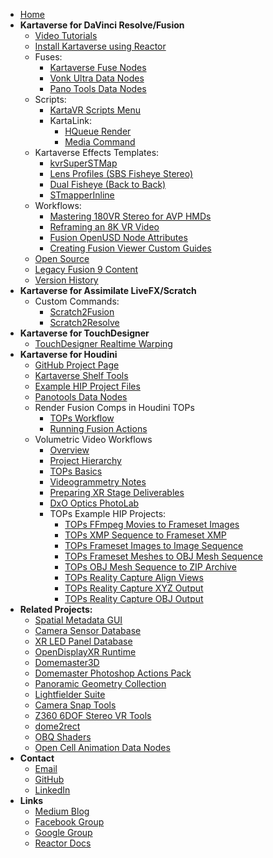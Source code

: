 <!-- docs/_sidebar.md -->
- [Home](/)
- **Kartaverse for DaVinci Resolve/Fusion**
	- [Video Tutorials](tutorials)
	- [Install Kartaverse using Reactor](install)
	- Fuses:
		- [Kartaverse Fuse Nodes](fuses)
		- [Vonk Ultra Data Nodes](https://docs.google.com/document/d/1U9WfdHlE1AZHdU6_ZQCB1I2nSa5I7TyHG2vKMi2I7v8/edit?usp=sharing)
		- [Pano Tools Data Nodes](https://kartaverse.github.io/PT-Data-Nodes-Docs/)
	- Scripts:
		- [KartaVR Scripts Menu](scripts)
		- KartaLink:
			- [HQueue Render](hqueue)
			- [Media Command](mediacommand)
	- Kartaverse Effects Templates:
		- [kvrSuperSTMap](kvrSuperSTMap)
		- [Lens Profiles (SBS Fisheye Stereo)](kvrFisheyeStereo)
		- [Dual Fisheye (Back to Back)](dualfisheye)
		- [STmapperInline](stmapperinline)
	- Workflows:
		- [Mastering 180VR Stereo for AVP HMDs](Mastering-180VR-Stereo-for-AVP-HMDs)
		- [Reframing an 8K VR Video](Reframing-an-8K-VR-Video)
		- [Fusion OpenUSD Node Attributes](usd)
		- [Creating Fusion Viewer Custom Guides](guides)
	- [Open Source](opensource_tools)
	- [Legacy Fusion 9 Content](legacy)
	- [Version History](version_history)
- **Kartaverse for Assimilate LiveFX/Scratch**
	- Custom Commands:
		- [Scratch2Fusion](https://github.com/AndrewHazelden/Scratch2Fusion/blob/main/Docs/Scratch2Fusion.md)
		- [Scratch2Resolve](https://github.com/AndrewHazelden/Scratch2Fusion/blob/main/Docs/Scratch2Resolve.md)
- **Kartaverse for TouchDesigner**
	- [TouchDesigner Realtime Warping](TouchDesigner)
- **Kartaverse for Houdini**
	- [GitHub Project Page](https://kartaverse.github.io/Kartaverse-for-Houdini/)
	- [Kartaverse Shelf Tools](https://kartaverse.github.io/Kartaverse-for-Houdini/#/shelf)
	- [Example HIP Project Files](https://kartaverse.github.io/Kartaverse-for-Houdini/#/examples)
	- [Panotools Data Nodes](https://kartaverse.github.io/Kartaverse-for-Houdini/#/panotools)
	- Render Fusion Comps in Houdini TOPs
		- [TOPs Workflow](https://kartaverse.github.io/Kartaverse-for-Houdini/#/fusion/tops_workflow)
		- [Running Fusion Actions](https://kartaverse.github.io/Kartaverse-for-Houdini/#/fusion/running_fusion_actions)
	- Volumetric Video Workflows
		- [Overview](https://kartaverse.github.io/Kartaverse-for-Houdini/#/volumetric_video/overview)
		- [Project Hierarchy](https://kartaverse.github.io/Kartaverse-for-Houdini/#/volumetric_video/project_hierarchy)
		- [TOPs Basics](https://kartaverse.github.io/Kartaverse-for-Houdini/#/volumetric_video/tops_basics)
		- [Videogrammetry Notes](https://kartaverse.github.io/Kartaverse-for-Houdini/#/volumetric_video/notes)
		- [Preparing XR Stage Deliverables](https://kartaverse.github.io/Kartaverse-for-Houdini/#/volumetric_video/preparing_xr_stage_deliverables.md)
		- [DxO Optics PhotoLab](https://kartaverse.github.io/Kartaverse-for-Houdini/#/volumetric_video/#/dxo_optics_photolab.md)
		- TOPs Example HIP Projects:
			- [TOPs FFmpeg Movies to Frameset Images](https://kartaverse.github.io/Kartaverse-for-Houdini/#/volumetric_video/tops_ffmpeg_movies_to_frameset_images)
			- [TOPs XMP Sequence to Frameset XMP](https://kartaverse.github.io/Kartaverse-for-Houdini/#/volumetric_video/tops_xmp_sequence_to_frameset_xmp)
			- [TOPs Frameset Images to Image Sequence](https://kartaverse.github.io/Kartaverse-for-Houdini/#/volumetric_video/tops_frameset_images_to_image_sequence.md)
			- [TOPs Frameset Meshes to OBJ Mesh Sequence](https://kartaverse.github.io/Kartaverse-for-Houdini/#/volumetric_video/tops_frameset_meshes_to_obj_mesh_sequence.md)
			- [TOPs OBJ Mesh Sequence to ZIP Archive](https://kartaverse.github.io/Kartaverse-for-Houdini/#/volumetric_video/tops_obj_mesh_sequence_to_zip_archive.md)
			- [TOPs Reality Capture Align Views](https://kartaverse.github.io/Kartaverse-for-Houdini/#/volumetric_video/tops_reality_capture_align_views.md)
			- [TOPs Reality Capture XYZ Output](https://kartaverse.github.io/Kartaverse-for-Houdini/#/volumetric_video/tops_reality_capture_xyz_output.md)
			- [TOPs Reality Capture OBJ Output](https://kartaverse.github.io/Kartaverse-for-Houdini/#/volumetric_video/tops_reality_capture_obj_output.md)
- **Related Projects:**
	- [Spatial Metadata GUI](https://github.com/Kartaverse/Spatial-Metadata)
	- [Camera Sensor Database](https://emberlightvfx.github.io/Camera-Sensor-Database/)
	- [XR LED Panel Database](https://kartaverse.github.io/XR-LED-Panel-Database/)
	- [OpenDisplayXR Runtime](https://kartaverse.github.io/OpenDisplayXR/)
	- [Domemaster3D](https://github.com/zicher3d-org/domemaster-stereo-shader)
	- [Domemaster Photoshop Actions Pack](https://github.com/AndrewHazelden/Domemaster-Photoshop-Actions-Pack)
	- [Panoramic Geometry Collection](https://github.com/AndrewHazelden/Panoramic_Geometry_Collection)
	- [Lightfielder Suite](https://github.com/AndrewHazelden/LightfielderSuite)
	- [Camera Snap Tools](https://github.com/AndrewHazelden/CameraSnap_Tools)
	- [Z360 6DOF Stereo VR Tools](https://github.com/AndrewHazelden/Z360-6DOF-Stereo-VR-Tools)
	- [dome2rect](https://github.com/AndrewHazelden/dome2rect)
	- [OBQ Shaders](https://github.com/madesjardins/Obq_Shaders/wiki/Obq_KettleUVStereoLens)
	- [Open Cell Animation Data Nodes](https://docs.google.com/document/d/1DXnF47CK7dteF7lidwek5-lwy5qB75nBQMt_2Bp0y0g/edit#heading=h.abzdtec4alet)
- **Contact**
	- [Email](mailto:andrew@andrewhazelden.com)
	- [GitHub](https://github.com/AndrewHazelden)
	- [LinkedIn](https://www.linkedin.com/in/andrewhazelden/)
- **Links**
	- [Medium Blog](https://medium.com/@andrewhazelden)
	- [Facebook Group](https://www.facebook.com/groups/kartavr)
	- [Google Group](https://groups.google.com/g/kartaverse/)
	- [Reactor Docs](https://kartaverse.github.io/Reactor-Docs/#/reactor)

